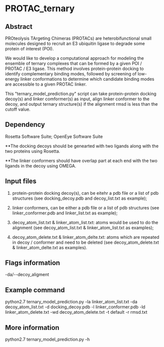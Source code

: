 # PROTAC_ternary

## Abstract
PROteolysis TArgeting Chimeras (PROTACs) are heterobifunctional small molecules designed to recruit an E3 ubiquitin ligase to degrade some protein of interest (POI). 
  
We would like to develop a computational approach for modeling the ensemble of ternary complexes that can be formed by a given POI / PROTAC / E3 ligase. This method involves protein-protein docking to identify complementary binding modes, followed by screening of low-energy linker conformations to determine which candidate binding modes are accessible to a given PROTAC linker.
  
This "ternary_model_prediction.py" script can take protein-protein docking decoy(s) and linker comformer(s) as input, align linker conformer to the decoy, and output ternary structure(s) if the alignment rmsd is less than the cutoff value.

## Dependency
Rosetta Software Suite; OpenEye Software Suite

**The docking decoys should be genearted with two ligands along with the two proteins using Rosetta.

**The linker conformers should have overlap part at each end with the two ligands in the decoy using OMEGA.

## Input files
1) protein-protein docking decoy(s), can be eitehr a pdb file or a list of pdb structures (see docking_decoy.pdb and decoy_list.txt as example);

2) linker conformers, can be either a pdb file or a list of pdb structures (see linker_conformer.pdb and linker_list.txt as example);

3) decoy_atom_list.txt & linker_atom_list.txt: atoms would be used to do the alignment (see decoy_atom_list.txt & linker_atom_list.txt as examples);

4) decoy_atom_delete.txt & linker_atom_delte.txt: atoms which are repeated in decoy / conformer and need to be deleted (see decoy_atom_delete.txt & linker_atom_delte.txt as examples).

## Flags information
-da/--decoy_aligment

## Example command
python2.7 ternary_model_prediction.py -la linker_atom_list.txt -da decoy_atom_list.txt -d docking_decoy.pdb -l linker_conformer.pdb -ld linker_atom_delete.txt -wd decoy_atom_delete.txt -t default -r rmsd.txt

## More information
python2.7 ternary_model_prediction.py -h 
